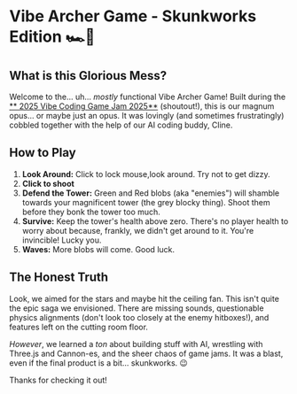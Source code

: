 # Vibe Archer Game - Skunkworks Edition 🏎️🦨

## What is this Glorious Mess?

Welcome to the... uh... *mostly* functional Vibe Archer Game! Built during the [** 2025 Vibe Coding Game Jam 2025**](https://jam.pieter.com/) (shoutout!), this is our magnum opus... or maybe just an opus. It was lovingly (and sometimes frustratingly) cobbled together with the help of our AI coding buddy, Cline.

## How to Play

1.  **Look Around:** Click to lock mouse,look around. Try not to get dizzy.
2.  **Click to shoot**
4.  **Defend the Tower:** Green and Red blobs (aka "enemies") will shamble towards your magnificent tower (the grey blocky thing). Shoot them before they bonk the tower too much.
5.  **Survive:** Keep the tower's health above zero. There's no player health to worry about because, frankly, we didn't get around to it. You're invincible! Lucky you.
6.  **Waves:** More blobs will come. Good luck.

## The Honest Truth

Look, we aimed for the stars and maybe hit the ceiling fan. This isn't quite the epic saga we envisioned. There are missing sounds, questionable physics alignments (don't look too closely at the enemy hitboxes!), and features left on the cutting room floor.

*However*, we learned a *ton* about building stuff with AI, wrestling with Three.js and Cannon-es, and the sheer chaos of game jams. It was a blast, even if the final product is a bit... skunkworks. 😉

Thanks for checking it out!
